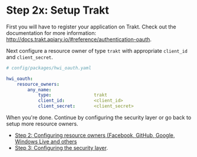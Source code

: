 Step 2x: Setup Trakt
====================
First you will have to register your application on Trakt. Check out the
documentation for more information: http://docs.trakt.apiary.io/#reference/authentication-oauth.

Next configure a resource owner of type `trakt` with appropriate
`client_id` and `client_secret`.

``` yaml
# config/packages/hwi_oauth.yaml

hwi_oauth:
    resource_owners:
        any_name:
            type:                trakt
            client_id:           <client_id>
            client_secret:       <client_secret>
```

When you're done. Continue by configuring the security layer or go back to
setup more resource owners.

- [Step 2: Configuring resource owners (Facebook, GitHub, Google, Windows Live and others](../2-configuring_resource_owners.md)
- [Step 3: Configuring the security layer](../3-configuring_the_security_layer.md).
